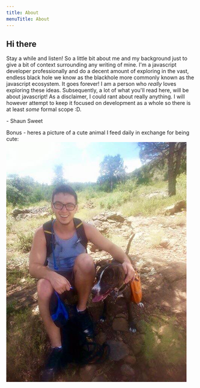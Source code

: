 ```yaml
---
title: About
menuTitle: About
---
```

## Hi there
Stay a while and listen!  So a little bit about me and my background just to give a bit of context surrounding any writing of mine.  I'm a javascript developer professionally and do a decent amount of exploring in the vast, endless black hole we know as the blackhole more commonly known as the javascript ecosystem.  It goes forever!  I am a person who *really* loves exploring these ideas.  Subsequently, a lot of what you'll read here, will be about javascript!  As a disclaimer, I could rant about really anything.  I will however attempt to keep it focused on development as a whole so there is at least *some* formal scope :D.  

\- Shaun Sweet

Bonus - heres a picture of a cute animal I feed daily in exchange for being cute: ![hiking with dog](./selfie-w-dog.jpg)